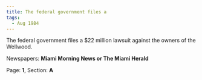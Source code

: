 ```yaml
---  
title: The federal government files a  
tags:  
  - Aug 1984  
---  
```

  
The federal government files a $22 million lawsuit against the owners of the Wellwood.  
  
Newspapers: **Miami Morning News or The Miami Herald**  
  
Page: **1**, Section: **A** 
